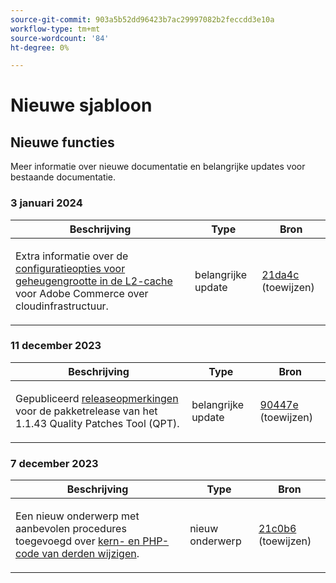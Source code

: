 ```yaml
---
source-git-commit: 903a5b52dd96423b7ac29997082b2feccdd3e10a
workflow-type: tm+mt
source-wordcount: '84'
ht-degree: 0%

---
```

# Nieuwe sjabloon

## Nieuwe functies

Meer informatie over nieuwe documentatie en belangrijke updates voor bestaande documentatie.

### 3 januari 2024

<table style="table-layout:auto;">
  <thead>
    <tr>
      <th>Beschrijving</th>
      <th>Type</th>
      <th>Bron</th>
    </tr>
  </thead>
  <tbody>
    <tr>
      <td><p>Extra informatie over de <a href="https://experienceleague.adobe.com/docs/commerce-operations/implementation-playbook/best-practices/planning/redis-service-configuration.html">configuratieopties voor geheugengrootte in de L2-cache</a> voor Adobe Commerce over cloudinfrastructuur.</p>
</td>
      <td>belangrijke update</td>
      <td><a href="https://github.com/AdobeDocs/commerce-operations.en/commit/21da4c22744dbb3b27b0dbe184b946788748a52e">21da4c</a> (toewijzen)</td>
    </tr>
  </tbody>
</table><!-- date_group --><!-- month_group -->

### 11 december 2023

<table style="table-layout:auto;">
  <thead>
    <tr>
      <th>Beschrijving</th>
      <th>Type</th>
      <th>Bron</th>
    </tr>
  </thead>
  <tbody>
    <tr>
      <td><p>Gepubliceerd <a href="https://experienceleague.adobe.com/docs/commerce-operations/tools/quality-patches-tool/release-notes.html">releaseopmerkingen</a> voor de pakketrelease van het 1.1.43 Quality Patches Tool (QPT).</p>
</td>
      <td>belangrijke update</td>
      <td><a href="https://github.com/AdobeDocs/commerce-operations.en/commit/90447e9b8c00c4901d0d62c9de36f21df55385dc">90447e</a> (toewijzen)</td>
    </tr>
  </tbody>
</table>

### 7 december 2023

<table style="table-layout:auto;">
  <thead>
    <tr>
      <th>Beschrijving</th>
      <th>Type</th>
      <th>Bron</th>
    </tr>
  </thead>
  <tbody>
    <tr>
      <td><p>Een nieuw onderwerp met aanbevolen procedures toegevoegd over <a href="https://experienceleague.adobe.com/docs/commerce-operations/implementation-playbook/best-practices/development/modifying-core-and-third-party-code.html">kern- en PHP-code van derden wijzigen</a>.</p>
</td>
      <td>nieuw onderwerp</td>
      <td><a href="https://github.com/AdobeDocs/commerce-operations.en/commit/21c0b6faab093bf9db860ce2f4d56072c4cc6e49">21c0b6</a> (toewijzen)</td>
    </tr>
  </tbody>
</table><!-- date_group --><!-- month_group --><!-- year_group -->
